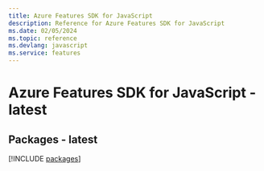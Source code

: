 ```yaml
---
title: Azure Features SDK for JavaScript
description: Reference for Azure Features SDK for JavaScript
ms.date: 02/05/2024
ms.topic: reference
ms.devlang: javascript
ms.service: features
---
```

# Azure Features SDK for JavaScript - latest
## Packages - latest
[!INCLUDE [packages](features-index.md)]